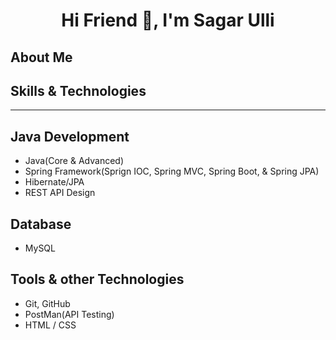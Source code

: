 ## <h1 align="center">Hi Friend 👋, I'm Sagar Ulli</h1>
## About Me

## Skills & Technologies
-------------------------------------------------------------------------
## Java Development
- Java(Core & Advanced)
- Spring Framework(Sprign IOC, Spring MVC, Spring Boot, & Spring JPA)
- Hibernate/JPA
- REST API Design

## Database
- MySQL

## Tools & other Technologies
- Git, GitHub
- PostMan(API Testing)
- HTML / CSS
